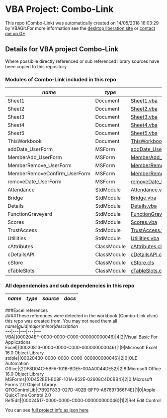 # VBA Project: Combo-Link
This repo (Combo-Link) was automatically created on 14/05/2018 16:03:29 by VBAGit.For more information see the [desktop liberation site](http://ramblings.mcpher.com/Home/excelquirks/drivesdk/gettinggithubready "desktop liberation") or [contact me on G+](https://plus.google.com/+BruceMcpherson "Bruce McPherson - GDE")  
## Details for VBA project Combo-Link
Where possibile directly referenced or sub referenced library sources have been copied to this repository  
### Modules of Combo-Link included in this repo
*name*|*type*|*source*|*docs*  
---|---|---|---  
Sheet1|Document|[Sheet1.vba](scripts/Sheet1.vba "script source")|[Sheet1_vba.md](scripts/Sheet1_vba.md "script docs")  
Sheet2|Document|[Sheet2.vba](scripts/Sheet2.vba "script source")|[Sheet2_vba.md](scripts/Sheet2_vba.md "script docs")  
Sheet3|Document|[Sheet3.vba](scripts/Sheet3.vba "script source")|[Sheet3_vba.md](scripts/Sheet3_vba.md "script docs")  
Sheet4|Document|[Sheet4.vba](scripts/Sheet4.vba "script source")|[Sheet4_vba.md](scripts/Sheet4_vba.md "script docs")  
Sheet5|Document|[Sheet5.vba](scripts/Sheet5.vba "script source")|[Sheet5_vba.md](scripts/Sheet5_vba.md "script docs")  
ThisWorkbook|Document|[ThisWorkbook.vba](scripts/ThisWorkbook.vba "script source")|[ThisWorkbook_vba.md](scripts/ThisWorkbook_vba.md "script docs")  
addDate_UserForm|MSForm|[addDate_UserForm.vba](scripts/addDate_UserForm.vba "script source")|[addDate_UserForm_vba.md](scripts/addDate_UserForm_vba.md "script docs")  
MemberAdd_UserForm|MSForm|[MemberAdd_UserForm.vba](scripts/MemberAdd_UserForm.vba "script source")|[MemberAdd_UserForm_vba.md](scripts/MemberAdd_UserForm_vba.md "script docs")  
MemberRemove_UserForm|MSForm|[MemberRemove_UserForm.vba](scripts/MemberRemove_UserForm.vba "script source")|[MemberRemove_UserForm_vba.md](scripts/MemberRemove_UserForm_vba.md "script docs")  
MemberRemoveConfirm_UserForm|MSForm|[MemberRemoveConfirm_UserForm.vba](scripts/MemberRemoveConfirm_UserForm.vba "script source")|[MemberRemoveConfirm_UserForm_vba.md](scripts/MemberRemoveConfirm_UserForm_vba.md "script docs")  
removeDate_UserForm|MSForm|[removeDate_UserForm.vba](scripts/removeDate_UserForm.vba "script source")|[removeDate_UserForm_vba.md](scripts/removeDate_UserForm_vba.md "script docs")  
Attendance|StdModule|[Attendance.vba](scripts/Attendance.vba "script source")|[Attendance_vba.md](scripts/Attendance_vba.md "script docs")  
Bridge|StdModule|[Bridge.vba](scripts/Bridge.vba "script source")|[Bridge_vba.md](scripts/Bridge_vba.md "script docs")  
Details|StdModule|[Details.vba](scripts/Details.vba "script source")|[Details_vba.md](scripts/Details_vba.md "script docs")  
FunctionGraveyard|StdModule|[FunctionGraveyard.vba](scripts/FunctionGraveyard.vba "script source")|[FunctionGraveyard_vba.md](scripts/FunctionGraveyard_vba.md "script docs")  
Scores|StdModule|[Scores.vba](scripts/Scores.vba "script source")|[Scores_vba.md](scripts/Scores_vba.md "script docs")  
TrustAccess|StdModule|[TrustAccess.vba](scripts/TrustAccess.vba "script source")|[TrustAccess_vba.md](scripts/TrustAccess_vba.md "script docs")  
Utillities|StdModule|[Utillities.vba](scripts/Utillities.vba "script source")|[Utillities_vba.md](scripts/Utillities_vba.md "script docs")  
cAttributes|ClassModule|[cAttributes.cls](scripts/cAttributes.cls "script source")|[cAttributes_cls.md](scripts/cAttributes_cls.md "script docs")  
cDetailsAPI|ClassModule|[cDetailsAPI.cls](scripts/cDetailsAPI.cls "script source")|[cDetailsAPI_cls.md](scripts/cDetailsAPI_cls.md "script docs")  
cStore|ClassModule|[cStore.cls](scripts/cStore.cls "script source")|[cStore_cls.md](scripts/cStore_cls.md "script docs")  
cTableSlots|ClassModule|[cTableSlots.cls](scripts/cTableSlots.cls "script source")|[cTableSlots_cls.md](scripts/cTableSlots_cls.md "script docs")  
  
### All dependencies and sub dependencies in this repo  
*name*|*type*|*source*|*docs*  
---|---|---|---  
  
###Excel references  
####These references were detected in the workbook (Combo-Link.xlsm) this repo was created from. You may not need them all  
*name*|*guid*|*major*|*minor*|*description*  
---|---|---|---|---  
VBA|{000204EF-0000-0000-C000-000000000046}|4|2|Visual Basic For Applications  
Excel|{00020813-0000-0000-C000-000000000046}|1|9|Microsoft Excel 16.0 Object Library  
stdole|{00020430-0000-0000-C000-000000000046}|2|0|OLE Automation  
Office|{2DF8D04C-5BFA-101B-BDE5-00AA0044DE52}|2|8|Microsoft Office 16.0 Object Library  
MSForms|{0D452EE1-E08F-101A-852E-02608C4D0BB4}|2|0|Microsoft Forms 2.0 Object Library  
QTOControlLib|{7B92F833-027D-402B-BFF9-A67697366F4E}|1|0|Apple QuickTime Control 2.0  
RefEdit|{00024517-0000-0000-C000-000000000046}|1|2|Ref Edit Control  
  
  
You can see [full project info as json here](info.json)